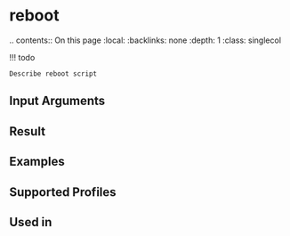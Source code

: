 

# reboot

.. contents:: On this page
    :local:
    :backlinks: none
    :depth: 1
    :class: singlecol

<!-- prettier-ignore -->
!!! todo

    Describe reboot script

Input Arguments
---------------

Result
------

Examples
--------

Supported Profiles
------------------

Used in
-------
